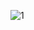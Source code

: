 ![1](https://user-images.githubusercontent.com/11264002/192180485-f92952f3-bd46-4c36-885e-5feaeee5ede6.PNG)
